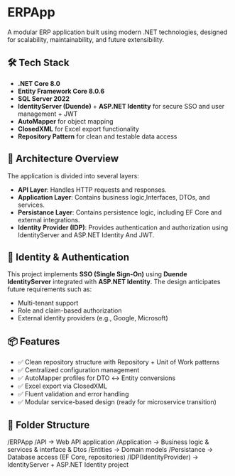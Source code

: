 # ERPApp

A modular ERP application built using modern .NET technologies, designed for scalability, maintainability, and future extensibility.

## 🛠 Tech Stack

- **.NET Core 8.0**
- **Entity Framework Core 8.0.6**
- **SQL Server 2022**
- **IdentityServer (Duende)** + **ASP.NET Identity** for secure SSO and user management + JWT
- **AutoMapper** for object mapping
- **ClosedXML** for Excel export functionality
- **Repository Pattern** for clean and testable data access

## 📐 Architecture Overview

The application is divided into several layers:
- **API Layer**: Handles HTTP requests and responses.
- **Application Layer**: Contains business logic,Interfaces, DTOs, and services.
- **Persistance Layer**: Contains persistence logic, including EF Core and external integrations.
- **Identity Provider (IDP)**: Provides authentication and authorization using IdentityServer and ASP.NET Identity And JWT.

## 🔐 Identity & Authentication

This project implements **SSO (Single Sign-On)** using **Duende IdentityServer** integrated with **ASP.NET Identity**. The design anticipates future requirements such as:
- Multi-tenant support
- Role and claim-based authorization
- External identity providers (e.g., Google, Microsoft)

## 📦 Features

- ✅ Clean repository structure with Repository + Unit of Work patterns
- ✅ Centralized configuration management
- ✅ AutoMapper profiles for DTO ↔ Entity conversions
- ✅ Excel export via ClosedXML
- ✅ Fluent validation and error handling
- ✅ Modular service-based design (ready for microservice transition)

## 📁 Folder Structure

/ERPApp
/API → Web API application
/Application → Business logic & services & interface & Dtos 
/Entities → Domain models 
/Persistance → Database access (EF Core, repositories)
/IDP(IdentityProvider) → IdentityServer + ASP.NET Identity project

